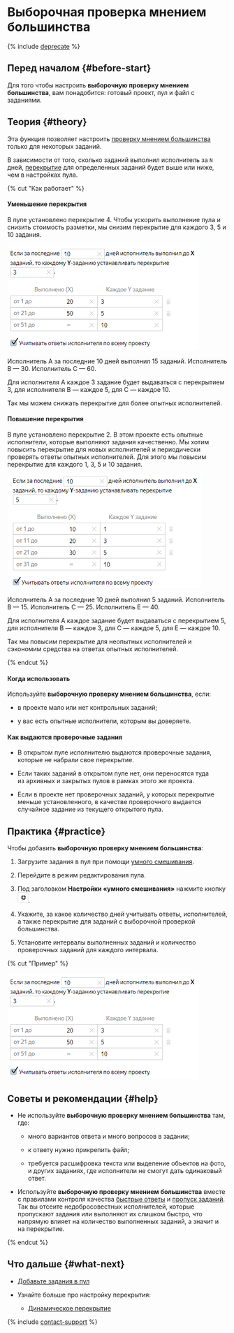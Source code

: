 # Выборочная проверка мнением большинства

{% include [deprecate](../../_includes/deprecate.md) %}

## Перед началом {#before-start}

Для того чтобы настроить **выборочную проверку мнением большинства**, вам понадобится: готовый проект, пул и файл с заданиями.

## Теория {#theory}

Эта функция позволяет настроить [проверку мнением большинства](mvote.md) только для некоторых заданий.

В зависимости от того, сколько заданий выполнил исполнитель за `N` дней, [перекрытие](../../glossary.md#overlap) для определенных заданий будет выше или ниже, чем в настройках пула.

{% cut "Как работает" %}

#### Уменьшение перекрытия

В пуле установлено перекрытие 4. Чтобы ускорить выполнение пула и снизить стоимость разметки, мы снизим перекрытие для каждого 3, 5 и 10 задания.

![](../_images/location-job/selective.png)

Исполнитель A за последние 10 дней выполнил 15 заданий. Исполнитель B — 30. Исполнитель C — 60.

Для исполнителя A каждое 3 задание будет выдаваться с перекрытием 3, для исполнителя B — каждое 5, для C — каждое 10.

Так мы можем снижать перекрытие для более опытных исполнителей.

#### Повышение перекрытия

В пуле установлено перекрытие 2. В этом проекте есть опытные исполнители, которые выполняют задания качественно. Мы хотим повысить перекрытие для новых исполнителей и периодически проверять ответы опытных исполнителей. Для этого мы повысим перекрытие для каждого 1, 3, 5 и 10 задания.

![](../_images/location-job/selective-plus.png)

Исполнитель A за последние 10 дней выполнил 5 заданий. Исполнитель B — 15. Исполнитель C — 25. Исполнитель E — 40.

Для исполнителя A каждое задание будет выдаваться с перекрытием 5, для исполнителя B — каждое 3, для C — каждое 5, для E — каждое 10.

Так мы повысим перекрытие для неопытных исполнителей и сэкономим средства на ответах опытных исполнителей.

{% endcut %}

#### Когда использовать

Используйте **выборочную проверку мнением большинства**, если:

- в проекте мало или нет контрольных заданий;

- у вас есть опытные исполнители, которым вы доверяете.

#### Как выдаются проверочные задания

- В открытом пуле исполнителю выдаются проверочные задания, которые не набрали свое перекрытие.

- Если таких заданий в открытом пуле нет, они переносятся туда из архивных и закрытых пулов в рамках этого же проекта.

- Если в проекте нет проверочных заданий, у которых перекрытие меньше установленного, в качестве проверочного выдается случайное задание из текущего открытого пула.

## Практика {#practice}

Чтобы добавить **выборочную проверку мнением большинства**:

1. Загрузите задания в пул при помощи [умного смешивания](distribute-tasks-by-pages.md#smart-mixing).

1. Перейдите в режим редактирования пула.

1. Под заголовком **Настройки «умного смешивания»** нажмите кнопку ![](../_images/other/b-gear.png).

1. Укажите, за какое количество дней учитывать ответы, исполнителей, а также перекрытие для заданий с выборочной проверкой большинства.

1. Установите интервалы выполненных заданий и количество проверочных заданий для каждого интервала.

{% cut "Пример" %}

![](../_images/location-job/selective.png)

## Советы и рекомендации {#help}

- Не используйте **выборочную проверку мнением большинства** там, где:

    - много вариантов ответа и много вопросов в задании;

    - к ответу нужно прикрепить файл;

    - требуется расшифровка текста или выделение объектов на фото, и других заданиях, где исполнители не смогут дать одинаковый ответ.

- Используйте **выборочную проверку мнением большинства** вместе с правилами контроля качества [быстрые ответы](quick-answers.md) и [пропуск заданий](skipped-assignments.md). Так вы отсеите недобросовестных исполнителей, которые пропускают задания или выполняют их слишком быстро, что напрямую влияет на количество выполненных заданий, а значит и на перекрытие.

{% endcut %}

## Что дальше {#what-next}

- [Добавьте задания в пул](pool.md)

- Узнайте больше про настройку перекрытия:

    - [Динамическое перекрытие](dynamic-overlap.md)

{% include [contact-support](../_includes/contact-support.md) %}